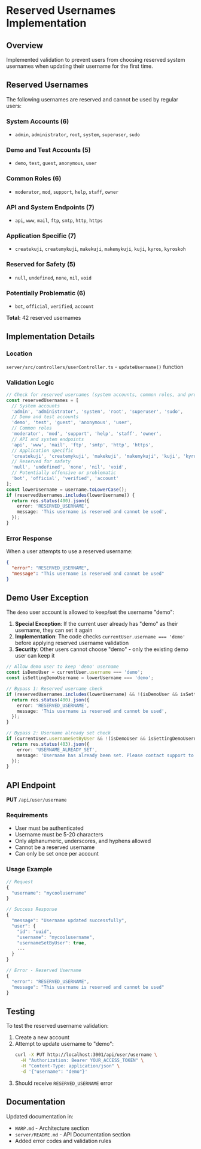 # Reserved Usernames Implementation

## Overview
Implemented validation to prevent users from choosing reserved system usernames when updating their username for the first time.

## Reserved Usernames
The following usernames are reserved and cannot be used by regular users:

### System Accounts (6)
- `admin`, `administrator`, `root`, `system`, `superuser`, `sudo`

### Demo and Test Accounts (5)
- `demo`, `test`, `guest`, `anonymous`, `user`

### Common Roles (6)
- `moderator`, `mod`, `support`, `help`, `staff`, `owner`

### API and System Endpoints (7)
- `api`, `www`, `mail`, `ftp`, `smtp`, `http`, `https`

### Application Specific (7)
- `createkuji`, `createmykuji`, `makekuji`, `makemykuji`, `kuji`, `kyros`, `kyroskoh`

### Reserved for Safety (5)
- `null`, `undefined`, `none`, `nil`, `void`

### Potentially Problematic (6)
- `bot`, `official`, `verified`, `account`

**Total:** 42 reserved usernames

## Implementation Details

### Location
`server/src/controllers/userController.ts` - `updateUsername()` function

### Validation Logic
```typescript
// Check for reserved usernames (system accounts, common roles, and protected names)
const reservedUsernames = [
  // System accounts
  'admin', 'administrator', 'system', 'root', 'superuser', 'sudo',
  // Demo and test accounts
  'demo', 'test', 'guest', 'anonymous', 'user',
  // Common roles
  'moderator', 'mod', 'support', 'help', 'staff', 'owner',
  // API and system endpoints
  'api', 'www', 'mail', 'ftp', 'smtp', 'http', 'https',
  // Application specific
  'createkuji', 'createmykuji', 'makekuji', 'makemykuji', 'kuji', 'kyros', 'kyroskoh',
  // Reserved for safety
  'null', 'undefined', 'none', 'nil', 'void',
  // Potentially offensive or problematic
  'bot', 'official', 'verified', 'account'
];
const lowerUsername = username.toLowerCase();
if (reservedUsernames.includes(lowerUsername)) {
  return res.status(400).json({
    error: 'RESERVED_USERNAME',
    message: 'This username is reserved and cannot be used',
  });
}
```

### Error Response
When a user attempts to use a reserved username:
```json
{
  "error": "RESERVED_USERNAME",
  "message": "This username is reserved and cannot be used"
}
```

## Demo User Exception
The `demo` user account is allowed to keep/set the username "demo":

1. **Special Exception**: If the current user already has "demo" as their username, they can set it again
2. **Implementation**: The code checks `currentUser.username === 'demo'` before applying reserved username validation
3. **Security**: Other users cannot choose "demo" - only the existing demo user can keep it

```typescript
// Allow demo user to keep 'demo' username
const isDemoUser = currentUser.username === 'demo';
const isSettingDemoUsername = lowerUsername === 'demo';

// Bypass 1: Reserved username check
if (reservedUsernames.includes(lowerUsername) && !(isDemoUser && isSettingDemoUsername)) {
  return res.status(400).json({
    error: 'RESERVED_USERNAME',
    message: 'This username is reserved and cannot be used',
  });
}

// Bypass 2: Username already set check
if (currentUser.usernameSetByUser && !(isDemoUser && isSettingDemoUsername)) {
  return res.status(403).json({
    error: 'USERNAME_ALREADY_SET',
    message: 'Username has already been set. Please contact support to change it.',
  });
}
```

## API Endpoint
**PUT** `/api/user/username`

### Requirements
- User must be authenticated
- Username must be 5-20 characters
- Only alphanumeric, underscores, and hyphens allowed
- Cannot be a reserved username
- Can only be set once per account

### Usage Example
```javascript
// Request
{
  "username": "mycoolusername"
}

// Success Response
{
  "message": "Username updated successfully",
  "user": {
    "id": "uuid",
    "username": "mycoolusername",
    "usernameSetByUser": true,
    ...
  }
}

// Error - Reserved Username
{
  "error": "RESERVED_USERNAME",
  "message": "This username is reserved and cannot be used"
}
```

## Testing
To test the reserved username validation:

1. Create a new account
2. Attempt to update username to "demo":
   ```bash
   curl -X PUT http://localhost:3001/api/user/username \
     -H "Authorization: Bearer YOUR_ACCESS_TOKEN" \
     -H "Content-Type: application/json" \
     -d '{"username": "demo"}'
   ```
3. Should receive `RESERVED_USERNAME` error

## Documentation
Updated documentation in:
- `WARP.md` - Architecture section
- `server/README.md` - API Documentation section
- Added error codes and validation rules
